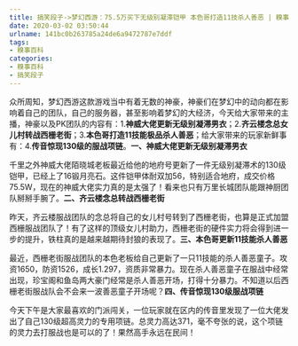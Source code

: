 ```yaml
---
title: 搞笑段子->梦幻西游：75.5万买下无级别凝滞铠甲 本色哥打造11技杀人善恶 | 糗事百科
date: 2020-03-02 03:50:44
urlname: 141bc0b263785a24de6a9472787e7ddf
tags: 
- 糗事百科
categories:
- 糗事百科
- 搞笑段子
---
```

众所周知，梦幻西游这款游戏当中有着无数的神豪，神豪们在梦幻中的动向都在影响着自己的团队，自己的服务器，甚至影响着梦幻的大经济，今天给大家带来的主播，神豪以及PK团队的内容有：1.**神威大佬更新无级别凝滞男衣**；2.**齐云楼念总女儿村转战西栅老街**；3.**本色哥打造11技能极品杀人善恶**；给大家带来的玩家新鲜事有：4.**传音惊现130级的服战项链**。**一、神威大佬更新无级别凝滞男衣**

千里之外神威大佬陌晓城老板最近给他的地府号更新了一件无级别凝滞术的130级铠甲，已经上了16锻月亮石。这件铠甲体耐双加56，特别适合地府，成交价格75.5W，现在的神威大佬实力真的是太强了！看来也只有万里长城团队能跟神厨团队掰掰手腕了。**二、齐云楼念总转战西栅老街**

昨天，齐云楼服战团队的念总将自己的女儿村号转到了西栅老街，也算是正式加盟西栅服战团队了！有了这样的顶级女儿村助力，西栅老街的硬件实力将会得到进一步的提升，铁柱真的是越来越期待封狼的表现了。**三、本色哥更新11技能杀人善恶**

最近，西栅老街服战团队的本色老板给自己更新了一只11技能的杀人善恶童子。攻资1650，防资1526，成长1.297，资质非常暴力。现在杀人善恶童子在服战中经常出现，珍宝阁和鱼岛两大豪门经常是杀人善恶开场，打得十分暴力。不知道以后西栅老街服战队会不会来一波善恶童子开场呢？**四、传音惊现130级服战项链**

今天下午是大家最喜欢的门派闯关，一位玩家就在区内的传音里发现了一位大佬发出了自己130级超高灵力的专用项链。总灵力高达371，毫不夸张的说，这个项链的灵力去打服战也是可以的了！果然高手永远在民间！


